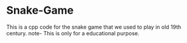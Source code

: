 # Snake-Game
This is a cpp code for the snake game that we used to play in old 19th century.
note- This is only for a educational purpose.
